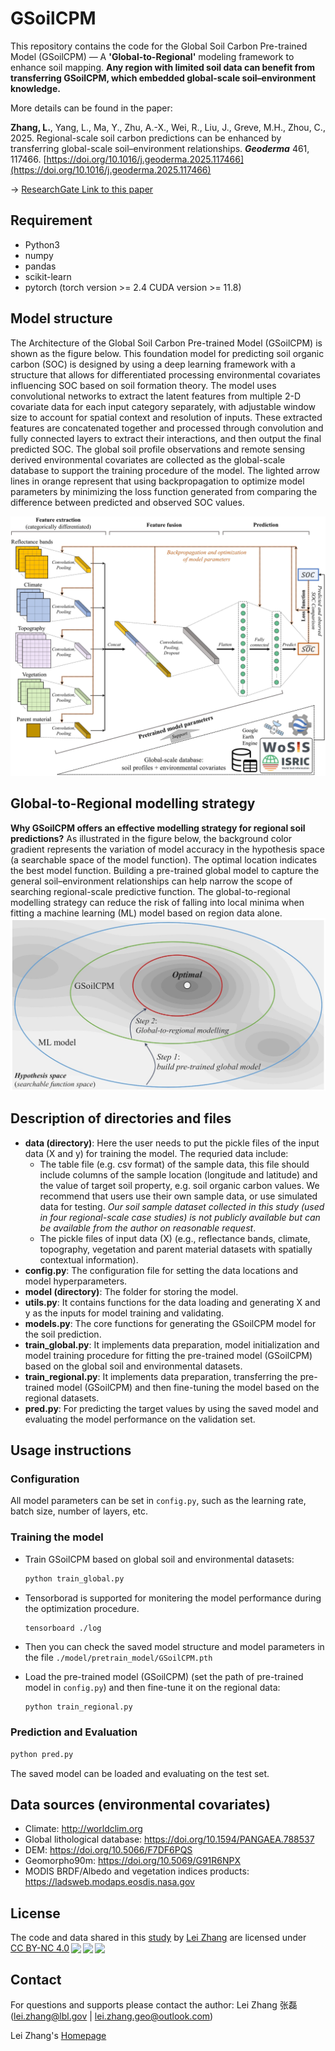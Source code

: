 # GSoilCPM
This repository contains the code for the Global Soil Carbon Pre-trained Model (GSoilCPM) — A **'Global-to-Regional'** modeling framework to enhance soil mapping. **Any region with limited soil data can benefit from transferring GSoilCPM, which embedded global-scale soil–environment knowledge.**

More details can be found in the paper:

**Zhang, L.**, Yang, L., Ma, Y., Zhu, A.-X., Wei, R., Liu, J., Greve, M.H., Zhou, C., 2025. Regional-scale soil carbon predictions can be enhanced by transferring global-scale soil–environment relationships. ***Geoderma*** 461, 117466.
[https://doi.org/10.1016/j.geoderma.2025.117466](https://doi.org/10.1016/j.geoderma.2025.117466)

-> [ResearchGate Link to this paper](https://www.researchgate.net/publication/394312367_Regional-scale_soil_carbon_predictions_can_be_enhanced_by_transferring_global-scale_soil-environment_relationships)

## Requirement
- Python3
- numpy
- pandas
- scikit-learn
- pytorch (torch version >= 2.4 CUDA version >= 11.8)

## Model structure
The Architecture of the Global Soil Carbon Pre-trained Model (GSoilCPM) is shown as the figure below. This foundation model for predicting soil organic carbon (SOC) is designed by using a deep learning framework with a structure that allows for differentiated processing environmental covariates influencing SOC based on soil formation theory. The model uses convolutional networks to extract the latent features from multiple 2-D covariate data for each input category separately, with adjustable window size to account for spatial context and resolution of inputs. These extracted features are concatenated together and processed through convolution and fully connected layers to extract their interactions, and then output the final predicted SOC. The global soil profile observations and remote sensing derived environmental covariates are collected as the global-scale database to support the training procedure of the model. The lighted arrow lines in orange represent that using backpropagation to optimize model parameters by minimizing the loss function generated from comparing the difference between predicted and observed SOC values.

![model_structure](./model_structure.jpg)

## Global-to-Regional modelling strategy
 **Why GSoilCPM offers an effective modelling strategy for regional soil predictions?** As illustrated in the figure below, the background color gradient represents the variation of model accuracy in the hypothesis space (a searchable space of the model function). The optimal location indicates the best model function. Building a pre-trained global model to capture the general soil–environment relationships can help narrow the scope of searching regional-scale predictive function. The global-to-regional modelling strategy can reduce the risk of falling into local minima when fitting a machine learning (ML) model based on region data alone.
![global2regional](./global-to-regional.jpg)

## Description of directories and files
- **data (directory)**:
  Here the user needs to put the pickle files of the input data (X and y) for training the model. The requried data include:
    - The table file (e.g. csv format) of the sample data, this file should include columns of the sample location (longitude and latitude) and the value of target soil property, e.g. soil organic carbon values. We recommend that users use their own sample data, or use simulated data for testing. *Our soil sample dataset collected in this study (used in four regional-scale case studies) is not publicly available but can be available from the author on reasonable request*.
    - The pickle files of input data (X) (e.g., reflectance bands, climate, topography, vegetation and parent material datasets with spatially contextual information).
- **config.py**: The configuration file for setting the data locations and model hyperparameters.
- **model (directory)**: The folder for storing the model.
- **utils.py**: It contains functions for the data loading and generating X and y as the inputs for model training and validating.
- **models.py**: The core functions for generating the GSoilCPM model for the soil prediction.
- **train_global.py**: It implements data preparation, model initialization and model training procedure for fitting the pre-trained model (GSoilCPM) based on the global soil and environmental datasets.
- **train_regional.py**: It implements data preparation, transferring the pre-trained model (GSoilCPM) and then fine-tuning the model based on the regional datasets.
- **pred.py**: For predicting the target values by using the saved model and evaluating the model performance on the validation set.

## Usage instructions

### Configuration

All model parameters can be set in `config.py`, such as the learning rate, batch size, number of layers, etc.

### Training the model

- Train GSoilCPM based on global soil and environmental datasets:
    ```python
    python train_global.py
    ```

- Tensorborad is supported for monitering the model performance during the optimization procedure.
    ```shell
    tensorboard ./log
    ```

- Then you can check the saved model structure and model parameters in the file `./model/pretrain_model/GSoilCPM.pth`

- Load the pre-trained model (GSoilCPM) (set the path of pre-trained model in `config.py`) and then fine-tune it on the regional data:
    ```python
    python train_regional.py
    ```


### Prediction and Evaluation

```python
python pred.py
```

The saved model can be loaded and evaluating on the test set.

## Data sources (environmental covariates)
- Climate: http://worldclim.org
- Global lithological database: https://doi.org/10.1594/PANGAEA.788537
- DEM: https://doi.org/10.5066/F7DF6PQS
- Geomorpho90m: https://doi.org/10.5069/G91R6NPX
- MODIS BRDF/Albedo and vegetation indices products: https://ladsweb.modaps.eosdis.nasa.gov

## License

The code and data shared in this <a xmlns:cc="http://creativecommons.org/ns#" xmlns:dct="http://purl.org/dc/terms/"><a property="dct:title" rel="cc:attributionURL" href="https://www.researchgate.net/publication/394312367_Regional-scale_soil_carbon_predictions_can_be_enhanced_by_transferring_global-scale_soil-environment_relationships">study</a> by <a rel="cc:attributionURL dct:creator" property="cc:attributionName" href="https://leizhang-geo.github.io">Lei Zhang</a> are licensed under <a href="http://creativecommons.org/licenses/by-nc/4.0/?ref=chooser-v1" target="_blank" rel="license noopener noreferrer" style="display:inline-block;">CC BY-NC 4.0<img style="height:22px!important;margin-left:3px;vertical-align:text-bottom;" src="https://mirrors.creativecommons.org/presskit/icons/cc.svg?ref=chooser-v1"><img style="height:22px!important;margin-left:3px;vertical-align:text-bottom;" src="https://mirrors.creativecommons.org/presskit/icons/by.svg?ref=chooser-v1"><img style="height:22px!important;margin-left:3px;vertical-align:text-bottom;" src="https://mirrors.creativecommons.org/presskit/icons/nc.svg?ref=chooser-v1"></a></p>

## Contact

For questions and supports please contact the author: Lei Zhang 张磊 (lei.zhang@lbl.gov | lei.zhang.geo@outlook.com)

Lei Zhang's [Homepage](https://leizhang-geo.github.io/)
